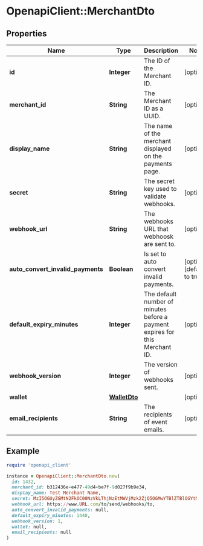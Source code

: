 # OpenapiClient::MerchantDto

## Properties

| Name | Type | Description | Notes |
| ---- | ---- | ----------- | ----- |
| **id** | **Integer** | The ID of the Merchant ID. | [optional] |
| **merchant_id** | **String** | The Merchant ID as a UUID. | [optional] |
| **display_name** | **String** | The name of the merchant displayed on the payments page. | [optional] |
| **secret** | **String** | The secret key used to validate webhooks. | [optional] |
| **webhook_url** | **String** | The webhooks URL that webhoosk are sent to. | [optional] |
| **auto_convert_invalid_payments** | **Boolean** | Is set to auto convert invalid payments. | [optional][default to true] |
| **default_expiry_minutes** | **Integer** | The default number of minutes before a payment expires for this Merchant ID. | [optional] |
| **webhook_version** | **Integer** | The version of webhooks sent. | [optional] |
| **wallet** | [**WalletDto**](WalletDto.md) |  | [optional] |
| **email_recipients** | **String** | The recipients of event emails. | [optional] |

## Example

```ruby
require 'openapi_client'

instance = OpenapiClient::MerchantDto.new(
  id: 1432,
  merchant_id: b312436e-e477-49d4-be7f-9d027f9b9e34,
  display_name: Test Merchant Name,
  secret: MzI5OGUyZGMtN2FkOC00NzVkLThjNzEtMWVjMzk2ZjQ5OGMwYTBlZTBlOGYtMjBhNi00NjMxLWI1MTctMTI5MjlmMjdhYmM,
  webhook_url: https://www.URL.com/to/send/webhooks/to,
  auto_convert_invalid_payments: null,
  default_expiry_minutes: 1440,
  webhook_version: 1,
  wallet: null,
  email_recipients: null
)
```

